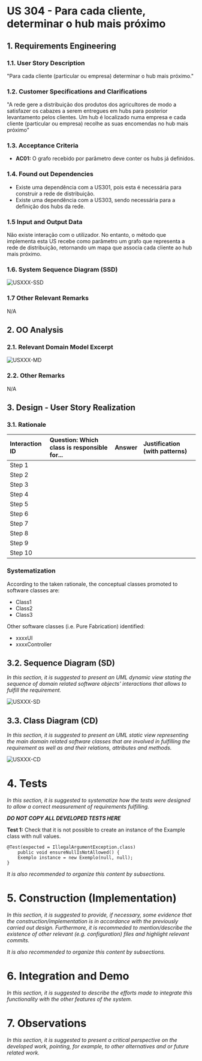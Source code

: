 # US 304 - Para cada cliente, determinar o hub mais próximo

## 1. Requirements Engineering

### 1.1. User Story Description

"Para cada cliente (particular ou empresa) determinar o hub mais próximo."

### 1.2. Customer Specifications and Clarifications 

"A rede gere a distribuição dos produtos dos agricultores de modo a satisfazer os cabazes a serem
entregues em hubs para posterior levantamento pelos clientes. Um hub é localizado numa empresa e
cada cliente (particular ou empresa) recolhe as suas encomendas no hub mais próximo"

### 1.3. Acceptance Criteria

* **AC01:** O grafo recebido por parâmetro deve conter os hubs já definidos.

### 1.4. Found out Dependencies

* Existe uma dependência com a US301, pois esta é necessária para construir a rede de distribuição.
* Existe uma dependência com a US303, sendo necessária para a definição dos hubs da rede.

### 1.5 Input and Output Data

Não existe interação com o utilizador. No entanto, o método que implementa esta US recebe como parâmetro um grafo que representa a rede de distribuição, retornando um mapa que associa cada cliente ao hub mais próximo.

### 1.6. System Sequence Diagram (SSD)

![USXXX-SSD](USXXX-SSD.svg)


### 1.7 Other Relevant Remarks

N/A

## 2. OO Analysis

### 2.1. Relevant Domain Model Excerpt 

![USXXX-MD](USXXX-MD.svg)

### 2.2. Other Remarks

N/A

## 3. Design - User Story Realization 

### 3.1. Rationale

| Interaction ID | Question: Which class is responsible for... | Answer | Justification (with patterns) |
| :------------- | :------------------------------------------ | :----- | :---------------------------- |
| Step 1         |                                             |        |                               |
| Step 2         |                                             |        |                               |
| Step 3         |                                             |        |                               |
| Step 4         |                                             |        |                               |
| Step 5         |                                             |        |                               |
| Step 6         |                                             |        |                               |
| Step 7         |                                             |        |                               |
| Step 8         |                                             |        |                               |
| Step 9         |                                             |        |                               |
| Step 10        |                                             |        |                               |


### Systematization ##

According to the taken rationale, the conceptual classes promoted to software classes are: 

 * Class1
 * Class2
 * Class3

Other software classes (i.e. Pure Fabrication) identified: 
 * xxxxUI  
 * xxxxController

## 3.2. Sequence Diagram (SD)

*In this section, it is suggested to present an UML dynamic view stating the sequence of domain related software objects' interactions that allows to fulfill the requirement.* 

![USXXX-SD](USXXX-SD.svg)

## 3.3. Class Diagram (CD)

*In this section, it is suggested to present an UML static view representing the main domain related software classes that are involved in fulfilling the requirement as well as and their relations, attributes and methods.*

![USXXX-CD](USXXX-CD.svg)

# 4. Tests 
*In this section, it is suggested to systematize how the tests were designed to allow a correct measurement of requirements fulfilling.* 

**_DO NOT COPY ALL DEVELOPED TESTS HERE_**

**Test 1:** Check that it is not possible to create an instance of the Example class with null values. 

	@Test(expected = IllegalArgumentException.class)
		public void ensureNullIsNotAllowed() {
		Exemplo instance = new Exemplo(null, null);
	}

*It is also recommended to organize this content by subsections.* 

# 5. Construction (Implementation)

*In this section, it is suggested to provide, if necessary, some evidence that the construction/implementation is in accordance with the previously carried out design. Furthermore, it is recommeded to mention/describe the existence of other relevant (e.g. configuration) files and highlight relevant commits.*

*It is also recommended to organize this content by subsections.* 

# 6. Integration and Demo 

*In this section, it is suggested to describe the efforts made to integrate this functionality with the other features of the system.*


# 7. Observations

*In this section, it is suggested to present a critical perspective on the developed work, pointing, for example, to other alternatives and or future related work.*





